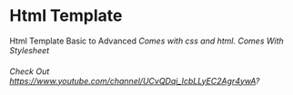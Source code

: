 # Html Template
Html Template Basic to Advanced
*Comes with css and html. Comes With Stylesheet*
###### Check Out https://www.youtube.com/channel/UCvQDqi_IcbLLyEC2Agr4ywA?
